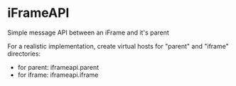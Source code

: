 # iFrameAPI

Simple message API between an iFrame and it's parent

For a realistic implementation, create virtual hosts for "parent" and "iframe" directories:

- for parent: iframeapi.parent
- for iframe: iframeapi.iframe
